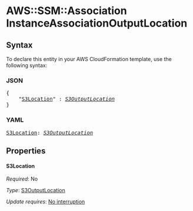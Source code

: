 # AWS::SSM::Association InstanceAssociationOutputLocation

## Syntax

To declare this entity in your AWS CloudFormation template, use the following syntax:

### JSON

<pre>
{
    "<a href="#s3location" title="S3Location">S3Location</a>" : <i><a href="s3outputlocation.md">S3OutputLocation</a></i>
}
</pre>

### YAML

<pre>
<a href="#s3location" title="S3Location">S3Location</a>: <i><a href="s3outputlocation.md">S3OutputLocation</a></i>
</pre>

## Properties

#### S3Location

_Required_: No

_Type_: <a href="s3outputlocation.md">S3OutputLocation</a>

_Update requires_: [No interruption](https://docs.aws.amazon.com/AWSCloudFormation/latest/UserGuide/using-cfn-updating-stacks-update-behaviors.html#update-no-interrupt)

